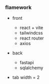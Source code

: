 ### flamework

- front

  - react + vite
  - tailwindcss
  - react router
  - axios

- back

  - fastapi
  - sqlalchemy

- tab width = 2
